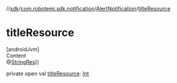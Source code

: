 //[sdk](../../../index.md)/[com.robotemi.sdk.notification](../index.md)/[AlertNotification](index.md)/[titleResource](title-resource.md)



# titleResource  
[androidJvm]  
Content  
@[StringRes](https://developer.android.com/reference/kotlin/androidx/annotation/StringRes.html)()  
  
private open val [titleResource](title-resource.md): [Int](https://kotlinlang.org/api/latest/jvm/stdlib/kotlin/-int/index.html)  



